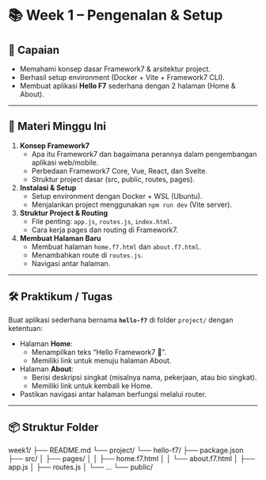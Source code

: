 # 📚 Week 1 – Pengenalan & Setup

## 🎯 Capaian
- Memahami konsep dasar Framework7 & arsitektur project.
- Berhasil setup environment (Docker + Vite + Framework7 CLI).
- Membuat aplikasi **Hello F7** sederhana dengan 2 halaman (Home & About).

---

## 📖 Materi Minggu Ini
1. **Konsep Framework7**
   - Apa itu Framework7 dan bagaimana perannya dalam pengembangan aplikasi web/mobile.
   - Perbedaan Framework7 Core, Vue, React, dan Svelte.
   - Struktur project dasar (src, public, routes, pages).
2. **Instalasi & Setup**
   - Setup environment dengan Docker + WSL (Ubuntu).
   - Menjalankan project menggunakan `npm run dev` (Vite server).
3. **Struktur Project & Routing**
   - File penting: `app.js`, `routes.js`, `index.html`.
   - Cara kerja pages dan routing di Framework7.
4. **Membuat Halaman Baru**
   - Membuat halaman `home.f7.html` dan `about.f7.html`.
   - Menambahkan route di `routes.js`.
   - Navigasi antar halaman.

---

## 🛠️ Praktikum / Tugas
Buat aplikasi sederhana bernama **`hello-f7`** di folder `project/` dengan ketentuan:
- Halaman **Home**:
  - Menampilkan teks “Hello Framework7 🚀”.
  - Memiliki link untuk menuju halaman About.
- Halaman **About**:
  - Berisi deskripsi singkat (misalnya nama, pekerjaan, atau bio singkat).
  - Memiliki link untuk kembali ke Home.
- Pastikan navigasi antar halaman berfungsi melalui router.

---

## 📦 Struktur Folder
week1/
├── README.md
└── project/
└── hello-f7/
├── package.json
├── src/
│ ├── pages/
│ │ ├── home.f7.html
│ │ └── about.f7.html
│ ├── app.js
│ ├── routes.js
│ └── ...
└── public/

